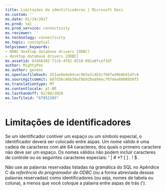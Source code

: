```yaml
---
title: Limitações de identificadores | Microsoft Docs
ms.custom: ''
ms.date: 01/19/2017
ms.prod: sql
ms.prod_service: connectivity
ms.reviewer: ''
ms.technology: connectivity
ms.topic: conceptual
helpviewer_keywords:
- ODBC desktop database drivers [ODBC]
- desktop database drivers [ODBC]
ms.assetid: b3466382-71cb-4f82-8318-092a8fcef3df
author: MightyPen
ms.author: genemi
ms.openlocfilehash: 251ae0e4e94cec903e2c4b5cf687ed9b8b41dfc8
ms.sourcegitcommit: b87d36c46b39af8b929ad94ec707dee8800950f5
ms.translationtype: MT
ms.contentlocale: pt-BR
ms.lasthandoff: 02/08/2020
ms.locfileid: "67952395"
---
```

# <a name="identifiers-limitations"></a>Limitações de identificadores
Se um identificador contiver um espaço ou um símbolo especial, o identificador deverá ser colocado entre aspas. Um nome válido é uma cadeia de caracteres com até 64 caracteres, dos quais o primeiro caractere não deve ser um espaço. Os nomes válidos não podem incluir caracteres de controle ou os seguintes caracteres especiais: ' &#124; # *? [ ] . ! $ .  
  
 Não use as palavras reservadas listadas na gramática do SQL no Apêndice C da *referência do programador de ODBC* (ou a forma abreviada dessas palavras reservadas) como identificadores (ou seja, nomes de tabela ou coluna), a menos que você coloque a palavra entre aspas de trás (').
